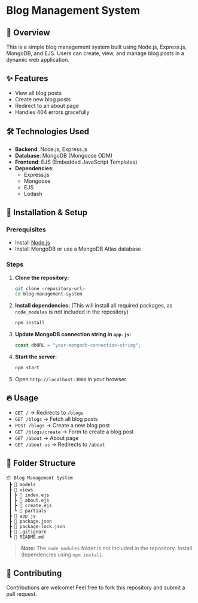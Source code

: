 # Blog Management System


## 📌 Overview
This is a simple blog management system built using Node.js, Express.js, MongoDB, and EJS. Users can create, view, and manage blog posts in a dynamic web application.

## ✨ Features
- View all blog posts
- Create new blog posts
- Redirect to an about page
- Handles 404 errors gracefully

## 🛠️ Technologies Used
- **Backend**: Node.js, Express.js
- **Database**: MongoDB (Mongoose ODM)
- **Frontend**: EJS (Embedded JavaScript Templates)
- **Dependencies**:
  - Express.js
  - Mongoose
  - EJS
  - Lodash

## 🚀 Installation & Setup
### Prerequisites
- Install [Node.js](https://nodejs.org/)
- Install MongoDB or use a MongoDB Atlas database

### Steps
1. **Clone the repository:**
   ```sh
   git clone <repository-url>
   cd blog-management-system
   ```
2. **Install dependencies:** (This will install all required packages, as `node_modules` is not included in the repository)
   ```sh
   npm install
   ```
3. **Update MongoDB connection string in `app.js`:**
   ```js
   const dbURL = "your-mongodb-connection-string";
   ```
4. **Start the server:**
   ```sh
   npm start
   ```
5. Open `http://localhost:3000` in your browser.

## 🔥 Usage
- `GET /` → Redirects to `/blogs`
- `GET /blogs` → Fetch all blog posts
- `POST /blogs` → Create a new blog post
- `GET /blogs/create` → Form to create a blog post
- `GET /about` → About page
- `GET /about-us` → Redirects to `/about`

## 📁 Folder Structure
```
📦 Blog Management System
 ┣ 📂 models
 ┣ 📂 views
 ┃ ┣ 📜 index.ejs
 ┃ ┣ 📜 about.ejs
 ┃ ┣ 📜 create.ejs
 ┃ ┗ 📂 partials
 ┣ 📜 app.js
 ┣ 📜 package.json
 ┣ 📜 package-lock.json
 ┣ 📜 .gitignore
 ┗ 📜 README.md
```

> **Note:** The `node_modules` folder is not included in the repository. Install dependencies using `npm install`.

## 🤝 Contributing
Contributions are welcome! Feel free to fork this repository and submit a pull request.

